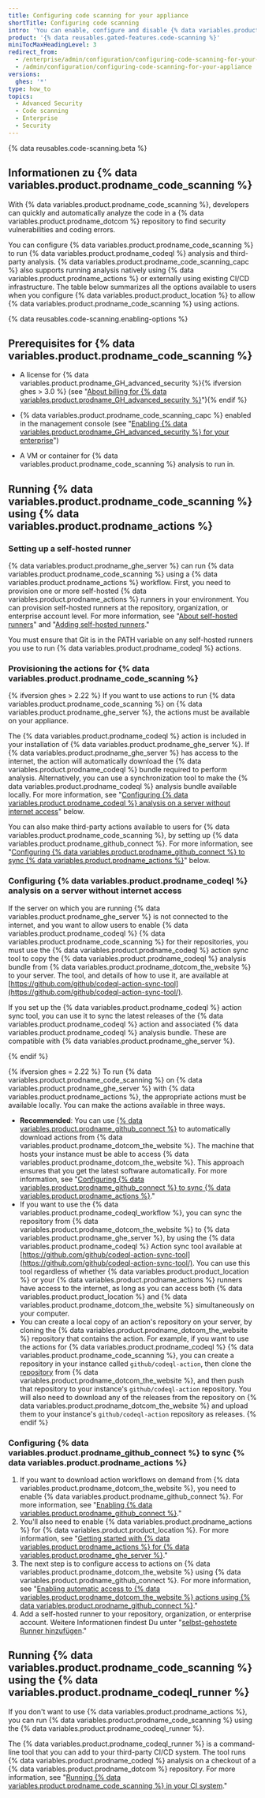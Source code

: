 ```yaml
---
title: Configuring code scanning for your appliance
shortTitle: Configuring code scanning
intro: 'You can enable, configure and disable {% data variables.product.prodname_code_scanning %} for {% data variables.product.product_location %}. {% data variables.product.prodname_code_scanning_capc %} allows users to scan code for vulnerabilities and errors.'
product: '{% data reusables.gated-features.code-scanning %}'
miniTocMaxHeadingLevel: 3
redirect_from:
  - /enterprise/admin/configuration/configuring-code-scanning-for-your-appliance
  - /admin/configuration/configuring-code-scanning-for-your-appliance
versions:
  ghes: '*'
type: how_to
topics:
  - Advanced Security
  - Code scanning
  - Enterprise
  - Security
---
```


{% data reusables.code-scanning.beta %}

## Informationen zu {% data variables.product.prodname_code_scanning %}

With {% data variables.product.prodname_code_scanning %}, developers can quickly and automatically analyze the code in a {% data variables.product.prodname_dotcom %} repository to find security vulnerabilities and coding errors.

You can configure {% data variables.product.prodname_code_scanning %} to run {% data variables.product.prodname_codeql %} analysis and third-party analysis. {% data variables.product.prodname_code_scanning_capc %} also supports running analysis natively using {% data variables.product.prodname_actions %} or externally using existing CI/CD infrastructure. The table below summarizes all the options available to users when you configure {% data variables.product.product_location %} to allow {% data variables.product.prodname_code_scanning %} using actions.

{% data reusables.code-scanning.enabling-options %}

## Prerequisites for {% data variables.product.prodname_code_scanning %}

- A license for {% data variables.product.prodname_GH_advanced_security %}{% ifversion ghes > 3.0 %} (see "[About billing for {% data variables.product.prodname_GH_advanced_security %}](/billing/managing-billing-for-github-advanced-security/about-billing-for-github-advanced-security)"){% endif %}

- {% data variables.product.prodname_code_scanning_capc %} enabled in the management console (see "[Enabling {% data variables.product.prodname_GH_advanced_security %} for your enterprise](/admin/advanced-security/enabling-github-advanced-security-for-your-enterprise)")

- A VM or container for {% data variables.product.prodname_code_scanning %} analysis to run in.

## Running {% data variables.product.prodname_code_scanning %} using {% data variables.product.prodname_actions %}

### Setting up a self-hosted runner

{% data variables.product.prodname_ghe_server %} can run {% data variables.product.prodname_code_scanning %} using a {% data variables.product.prodname_actions %} workflow. First, you need to provision one or more self-hosted {% data variables.product.prodname_actions %} runners in your environment. You can provision self-hosted runners at the repository, organization, or enterprise account level. For more information, see "[About self-hosted runners](/actions/hosting-your-own-runners/about-self-hosted-runners)" and "[Adding self-hosted runners](/actions/hosting-your-own-runners/adding-self-hosted-runners)."

You must ensure that Git is in the PATH variable on any self-hosted runners you use to run {% data variables.product.prodname_codeql %} actions.

### Provisioning the actions for {% data variables.product.prodname_code_scanning %}

{% ifversion ghes > 2.22 %}
If you want to use actions to run {% data variables.product.prodname_code_scanning %} on {% data variables.product.prodname_ghe_server %}, the actions must be available on your appliance.

The {% data variables.product.prodname_codeql %} action is included in your installation of {% data variables.product.prodname_ghe_server %}. If {% data variables.product.prodname_ghe_server %} has access to the internet, the action will automatically download the {% data variables.product.prodname_codeql %} bundle required to perform analysis. Alternatively, you can use a synchronization tool to make the {% data variables.product.prodname_codeql %} analysis bundle available locally. For more information, see "[Configuring {% data variables.product.prodname_codeql %} analysis on a server without internet access](#configuring-codeql-analysis-on-a-server-without-internet-access)" below.

You can also make third-party actions available to users for {% data variables.product.prodname_code_scanning %}, by setting up {% data variables.product.prodname_github_connect %}. For more information, see "[Configuring {% data variables.product.prodname_github_connect %} to sync {% data variables.product.prodname_actions %}](/enterprise/admin/configuration/configuring-code-scanning-for-your-appliance#configuring-github-connect-to-sync-github-actions)" below.

### Configuring {% data variables.product.prodname_codeql %} analysis on a server without internet access
If the server on which you are running {% data variables.product.prodname_ghe_server %} is not connected to the internet, and you want to allow users to enable {% data variables.product.prodname_codeql %} {% data variables.product.prodname_code_scanning %} for their repositories, you must use the {% data variables.product.prodname_codeql %} action sync tool to copy the {% data variables.product.prodname_codeql %} analysis bundle from {% data variables.product.prodname_dotcom_the_website %} to your server. The tool, and details of how to use it, are available at [https://github.com/github/codeql-action-sync-tool](https://github.com/github/codeql-action-sync-tool/).

If you set up the {% data variables.product.prodname_codeql %} action sync tool, you can use it to sync the latest releases of the {% data variables.product.prodname_codeql %} action and associated {% data variables.product.prodname_codeql %} analysis bundle. These are compatible with {% data variables.product.prodname_ghe_server %}.

{% endif %}

{% ifversion ghes = 2.22 %}
To run {% data variables.product.prodname_code_scanning %} on {% data variables.product.prodname_ghe_server %} with {% data variables.product.prodname_actions %}, the appropriate actions must be available locally. You can make the actions available in three ways.

- **Recommended**: You can use [{% data variables.product.prodname_github_connect %}](/admin/configuration/managing-connections-between-your-enterprise-accounts/connecting-your-enterprise-account-to-github-enterprise-cloud) to automatically download actions from {% data variables.product.prodname_dotcom_the_website %}. The machine that hosts your instance must be able to access {% data variables.product.prodname_dotcom_the_website %}. This approach ensures that you get the latest software automatically. For more information, see "[Configuring {% data variables.product.prodname_github_connect %} to sync {% data variables.product.prodname_actions %}](/enterprise/admin/configuration/configuring-code-scanning-for-your-appliance#configuring-github-connect-to-sync-github-actions)."
- If you want to use the {% data variables.product.prodname_codeql_workflow %}, you can sync the repository from {% data variables.product.prodname_dotcom_the_website %} to {% data variables.product.prodname_ghe_server %}, by using the {% data variables.product.prodname_codeql %} Action sync tool available at [https://github.com/github/codeql-action-sync-tool](https://github.com/github/codeql-action-sync-tool/). You can use this tool regardless of whether {% data variables.product.product_location %} or your {% data variables.product.prodname_actions %} runners have access to the internet, as long as you can access both {% data variables.product.product_location %} and {% data variables.product.prodname_dotcom_the_website %} simultaneously on your computer.
- You can create a local copy of an action's repository on your server, by cloning the {% data variables.product.prodname_dotcom_the_website %} repository that contains the action. For example, if you want to use the actions for {% data variables.product.prodname_codeql %} {% data variables.product.prodname_code_scanning %}, you can create a repository in your instance called `github/codeql-action`, then clone the [repository](https://github.com/github/codeql-action) from {% data variables.product.prodname_dotcom_the_website %}, and then push that repository to your instance's `github/codeql-action` repository. You will also need to download any of the releases from the repository on {% data variables.product.prodname_dotcom_the_website %} and upload them to your instance's `github/codeql-action` repository as releases.
{% endif %}

### Configuring {% data variables.product.prodname_github_connect %} to sync {% data variables.product.prodname_actions %}
1. If you want to download action workflows on demand from {% data variables.product.prodname_dotcom_the_website %}, you need to enable {% data variables.product.prodname_github_connect %}. For more information, see "[Enabling {% data variables.product.prodname_github_connect %}](/admin/configuration/managing-connections-between-your-enterprise-accounts/connecting-your-enterprise-account-to-github-enterprise-cloud#enabling-github-connect)."
2. You'll also need to enable {% data variables.product.prodname_actions %} for {% data variables.product.product_location %}. For more information, see "[Getting started with {% data variables.product.prodname_actions %} for {% data variables.product.prodname_ghe_server %}](/admin/github-actions/getting-started-with-github-actions-for-github-enterprise-server)."
3. The next step is to configure access to actions on {% data variables.product.prodname_dotcom_the_website %} using {% data variables.product.prodname_github_connect %}. For more information, see "[Enabling automatic access to {% data variables.product.prodname_dotcom_the_website %} actions using {% data variables.product.prodname_github_connect %}](/enterprise/admin/github-actions/enabling-automatic-access-to-githubcom-actions-using-github-connect)."
4. Add a self-hosted runner to your repository, organization, or enterprise account. Weitere Informationen findest Du unter "[selbst-gehostete Runner hinzufügen](/actions/hosting-your-own-runners/adding-self-hosted-runners)."

## Running {% data variables.product.prodname_code_scanning %} using the {% data variables.product.prodname_codeql_runner %}
If you don't want to use {% data variables.product.prodname_actions %}, you can run {% data variables.product.prodname_code_scanning %} using the {% data variables.product.prodname_codeql_runner %}.

The {% data variables.product.prodname_codeql_runner %} is a command-line tool that you can add to your third-party CI/CD system. The tool runs {% data variables.product.prodname_codeql %} analysis on a checkout of a {% data variables.product.prodname_dotcom %} repository. For more information, see "[Running {% data variables.product.prodname_code_scanning %} in your CI system](/github/finding-security-vulnerabilities-and-errors-in-your-code/running-codeql-code-scanning-in-your-ci-system)."
